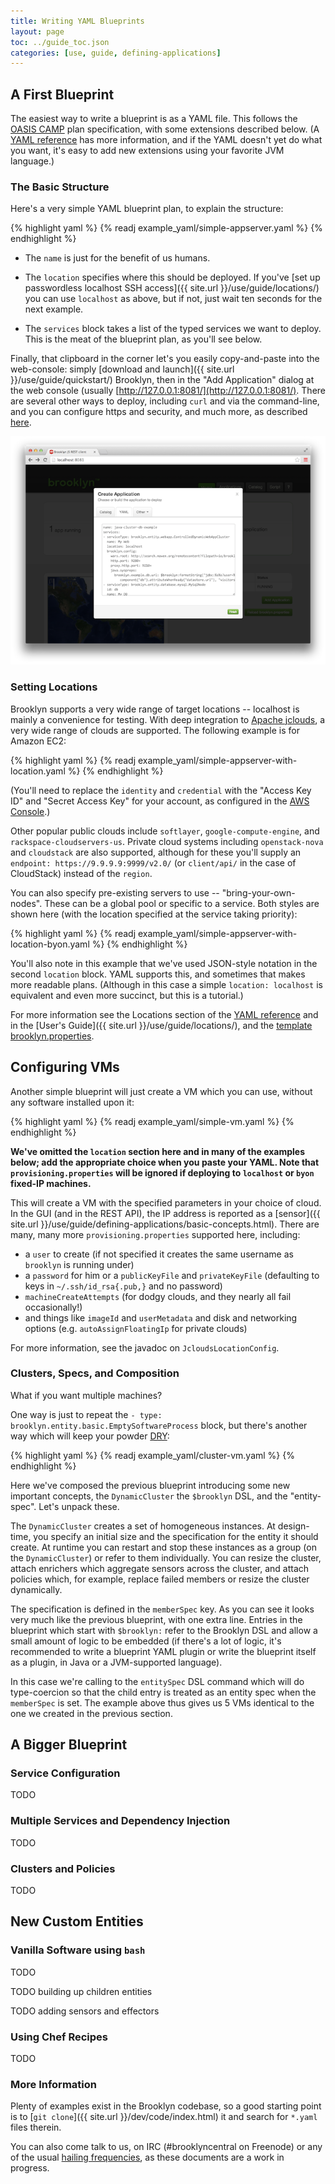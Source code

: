 ```yaml
---
title: Writing YAML Blueprints
layout: page
toc: ../guide_toc.json
categories: [use, guide, defining-applications]
---
```


## A First Blueprint

The easiest way to write a blueprint is as a YAML file.
This follows the  <a href="https://www.oasis-open.org/committees/camp/">OASIS CAMP</a> plan specification, 
with some extensions described below.
(A [YAML reference](yaml-reference.html) has more information,
and if the YAML doesn't yet do what you want,
it's easy to add new extensions using your favorite JVM language.)

### The Basic Structure

Here's a very simple YAML blueprint plan, to explain the structure:

{% highlight yaml %}
{% readj example_yaml/simple-appserver.yaml %}
{% endhighlight %}

* The `name` is just for the benefit of us humans.

* The `location` specifies where this should be deployed.
  If you've [set up passwordless localhost SSH access]({{ site.url }}/use/guide/locations/) 
  you can use `localhost` as above, but if not, just wait ten seconds for the next example.
  
* The `services` block takes a list of the typed services we want to deploy.
  This is the meat of the blueprint plan, as you'll see below.

Finally, that clipboard in the corner let's you easily copy-and-paste into the web-console:
simply [download and launch]({{ site.url }}/use/guide/quickstart/) Brooklyn,
then in the "Add Application" dialog at the web console
(usually [http://127.0.0.1:8081/](http://127.0.0.1:8081/). 
There are several other ways to deploy, including `curl` and via the command-line,
and you can configure https and security, and much more, as described [here](deploying-yaml.html).

[![Web Console](web-console-yaml-700.png "YAML via Web Console")](web-console-yaml.png)


### Setting Locations

Brooklyn supports a very wide range of target locations -- localhost is mainly a convenience for testing.
With deep integration to [Apache jclouds](http://jclouds.org), a very wide range of clouds are supported.
The following example is for Amazon EC2:

{% highlight yaml %}
{% readj example_yaml/simple-appserver-with-location.yaml %}
{% endhighlight %}

(You'll need to replace the `identity` and `credential` with the 
"Access Key ID" and "Secret Access Key" for your account,
as configured in the [AWS Console](https://console.aws.amazon.com/iam/home?#security_credential).)

Other popular public clouds include `softlayer`, `google-compute-engine`, and `rackspace-cloudservers-us`.
Private cloud systems including `openstack-nova` and `cloudstack` are also supported,
although for these you'll supply an `endpoint: https://9.9.9.9:9999/v2.0/` 
(or `client/api/` in the case of CloudStack) instead of the `region`.

You can also specify pre-existing servers to use -- "bring-your-own-nodes".
These can be a global pool or specific to a service.
Both styles are shown here (with the location specified at the service taking priority):

{% highlight yaml %}
{% readj example_yaml/simple-appserver-with-location-byon.yaml %}
{% endhighlight %}

You'll also note in this example that we've used JSON-style notation in the second `location` block.
YAML supports this, and sometimes that makes more readable plans.
(Although in this case a simple `location: localhost` is equivalent and even more succinct, but this is a tutorial.)

For more information see the Locations section of the [YAML reference](yaml-reference.html) 
and in the [User's Guide]({{ site.url }}/use/guide/locations/),
and the [template brooklyn.properties](/use/guide/quickstart/brooklyn.properties). 


## Configuring VMs

Another simple blueprint will just create a VM which you can use, without any software installed upon it:

{% highlight yaml %}
{% readj example_yaml/simple-vm.yaml %}
{% endhighlight %}


**We've omitted the `location` section here and in many of the examples below;
add the appropriate choice when you paste your YAML. Note that `provisioning.properties` will be
ignored if deploying to `localhost` or `byon` fixed-IP machines.** 

This will create a VM with the specified parameters in your choice of cloud.
In the GUI (and in the REST API), the IP address is reported as a [sensor]({{ site.url }}/use/guide/defining-applications/basic-concepts.html).
There are many, many more `provisioning.properties` supported here,
including:

* a `user` to create (if not specified it creates the same username as `brooklyn` is running under) 
* a `password` for him or a `publicKeyFile` and `privateKeyFile` (defaulting to keys in `~/.ssh/id_rsa{.pub,}` and no password)
* `machineCreateAttempts` (for dodgy clouds, and they nearly all fail occasionally!) 
* and things like `imageId` and `userMetadata` and disk and networking options (e.g. `autoAssignFloatingIp` for private clouds)

For more information, see the javadoc on `JcloudsLocationConfig`.


### Clusters, Specs, and Composition

What if you want multiple machines?

One way is just to repeat the `- type: brooklyn.entity.basic.EmptySoftwareProcess` block,
but there's another way which will keep your powder [DRY](http://en.wikipedia.org/wiki/Don't_repeat_yourself):

{% highlight yaml %}
{% readj example_yaml/cluster-vm.yaml %}
{% endhighlight %}

Here we've composed the previous blueprint introducing some new important concepts, the `DynamicCluster`
the `$brooklyn` DSL, and the "entity-spec".  Let's unpack these. 

The `DynamicCluster` creates a set of homogeneous instances.
At design-time, you specify an initial size and the specification for the entity it should create.
At runtime you can restart and stop these instances as a group (on the `DynamicCluster`) or refer to them
individually. You can resize the cluster, attach enrichers which aggregate sensors across the cluster, 
and attach policies which, for example, replace failed members or resize the cluster dynamically.

The specification is defined in the `memberSpec` key.  As you can see it looks very much like the
previous blueprint, with one extra line.  Entries in the blueprint which start with `$brooklyn:`
refer to the Brooklyn DSL and allow a small amount of logic to be embedded
(if there's a lot of logic, it's recommended to write a blueprint YAML plugin or write the blueprint itself
as a plugin, in Java or a JVM-supported language).  

In this case we're calling to the `entitySpec` DSL command which will do type-coercion so that the child entry
is treated as an entity spec when the `memberSpec` is set.
The example above thus gives us 5 VMs identical to the one we created in the previous section.


## A Bigger Blueprint

### Service Configuration

TODO


### Multiple Services and Dependency Injection

TODO


### Clusters and Policies

TODO


## New Custom Entities

### Vanilla Software using `bash`

TODO

TODO building up children entities

TODO adding sensors and effectors


### Using Chef Recipes

TODO


### More Information

Plenty of examples exist in the Brooklyn codebase,
so a good starting point is to [`git clone`]({{ site.url }}/dev/code/index.html) it
and search for `*.yaml` files therein.

You can also come talk to us, on IRC (#brooklyncentral on Freenode) or
any of the usual [hailing frequencies]({{site.url}}/meta/contact.html),
as these documents are a work in progress.
